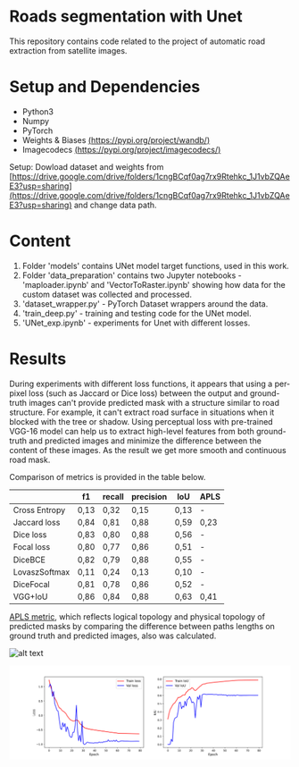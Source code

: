 # Roads segmentation with Unet

This repository contains code related to the project of automatic road extraction from satellite images.

# Setup and Dependencies
* Python3
* Numpy
* PyTorch
* Weights & Biases [(https://pypi.org/project/wandb/)](https://pypi.org/project/wandb/)
* Imagecodecs [(https://pypi.org/project/imagecodecs/)](https://pypi.org/project/imagecodecs/)

Setup:
Dowload dataset and weights from [https://drive.google.com/drive/folders/1cngBCqf0ag7rx9Rtehkc_1J1vbZQAeE3?usp=sharing](https://drive.google.com/drive/folders/1cngBCqf0ag7rx9Rtehkc_1J1vbZQAeE3?usp=sharing) and change data path.


# Content

1. Folder 'models' contains UNet model target functions, used in this work.
2. Folder 'data_preparation' contains two Jupyter notebooks - 'maploader.ipynb' and 'VectorToRaster.ipynb' showing how data for the custom dataset was collected and processed.
3. 'dataset_wrapper.py' - PyTorch Dataset wrappers around the data.
4. 'train_deep.py' - training and testing code for the UNet model.
5. 'UNet_exp.ipynb' - experiments for Unet with different losses.

# Results
During experiments with different loss functions, it appears that using a per-pixel loss (such as Jaccard or Dice loss) between the output and ground-truth images can't provide predicted mask with a structure similar to road structure. For example, it can't extract road surface in situations when it blocked with the tree or shadow. Using perceptual loss with pre-trained VGG-16 model can help us to extract high-level features from both ground-truth and predicted images and minimize the difference between the content of these images. As the result we get more smooth and continuous road mask. 

Comparison of metrics is provided in the table below.

|               | f1   | recall | precision | IoU  | APLS |
|---------------|------|--------|-----------|------|------|
| Cross Entropy | 0,13 | 0,32   | 0,15      | 0,13 | -    |
| Jaccard loss  | 0,84 | 0,81   | 0,88      | 0,59 | 0,23 |
| Dice loss     | 0,83 | 0,80   | 0,88      | 0,56 | -    |
| Focal loss    | 0,80 | 0,77   | 0,86      | 0,51 | -    |
| DiceBCE       | 0,82 | 0,79   | 0,88      | 0,55 | -    |
| LovaszSoftmax | 0,11 | 0,24   | 0,13      | 0,10 | -    |
| DiceFocal     | 0,81 | 0,78   | 0,86      | 0,52 | -    |
| VGG+IoU       | 0,86 | 0,84   | 0,88      | 0,63 | 0,41 |

[APLS metric](https://medium.com/the-downlinq/spacenet-road-detection-and-routing-challenge-part-i-d4f59d55bfce), which reflects logical topology and physical topology of predicted masks by comparing the difference between paths lengths on ground truth and predicted images, also was calculated.
 
![alt text](https://github.com/kstepanov7/Roads-segmetation-with-Unet/blob/master/images/result_vgg.jpg?raw=true)

![alt text](https://github.com/kstepanov7/Road_segmentation/blob/master/images/loss.png?raw=true)

